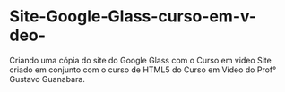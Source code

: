# Site-Google-Glass-curso-em-v-deo-
Criando uma cópia do site do Google Glass com o Curso em video
Site criado em conjunto com o curso de HTML5 do Curso em Vídeo do Prof° Gustavo Guanabara.
